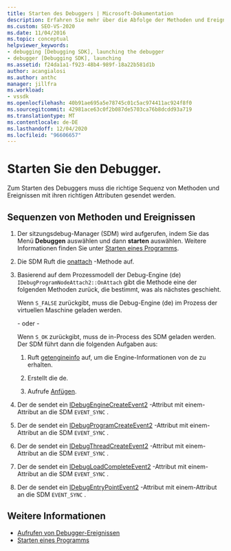```yaml
---
title: Starten des Debuggers | Microsoft-Dokumentation
description: Erfahren Sie mehr über die Abfolge der Methoden und Ereignisse mit ihren richtigen Attributen, die zum Starten des Debuggers erforderlich sind.
ms.custom: SEO-VS-2020
ms.date: 11/04/2016
ms.topic: conceptual
helpviewer_keywords:
- debugging [Debugging SDK], launching the debugger
- debugger [Debugging SDK], launching
ms.assetid: f24da1a1-f923-48b4-989f-18a22b581d1b
author: acangialosi
ms.author: anthc
manager: jillfra
ms.workload:
- vssdk
ms.openlocfilehash: 40b91ae695a5e78745c01c5ac974411ac924f8f0
ms.sourcegitcommit: 42981ace63c0f2b087de5703ca76b8dcdd93a719
ms.translationtype: MT
ms.contentlocale: de-DE
ms.lasthandoff: 12/04/2020
ms.locfileid: "96606657"
---
```

# <a name="launch-the-debugger"></a>Starten Sie den Debugger.
Zum Starten des Debuggers muss die richtige Sequenz von Methoden und Ereignissen mit ihren richtigen Attributen gesendet werden.

## <a name="sequences-of-methods-and-events"></a>Sequenzen von Methoden und Ereignissen

1. Der sitzungsdebug-Manager (SDM) wird aufgerufen, indem Sie das Menü **Debuggen** auswählen und dann **starten** auswählen. Weitere Informationen finden Sie unter [Starten eines Programms](../../extensibility/debugger/launching-a-program.md).

2. Die SDM Ruft die [onattach](../../extensibility/debugger/reference/idebugprogramnodeattach2-onattach.md) -Methode auf.

3. Basierend auf dem Prozessmodell der Debug-Engine (de) `IDebugProgramNodeAttach2::OnAttach` gibt die Methode eine der folgenden Methoden zurück, die bestimmt, was als nächstes geschieht.

     Wenn `S_FALSE` zurückgibt, muss die Debug-Engine (de) im Prozess der virtuellen Maschine geladen werden.

     - oder -

     Wenn `S_OK` zurückgibt, muss de in-Process des SDM geladen werden. Der SDM führt dann die folgenden Aufgaben aus:

    1. Ruft [getengineinfo](../../extensibility/debugger/reference/idebugprogramnode2-getengineinfo.md) auf, um die Engine-Informationen von de zu erhalten.

    2. Erstellt die de.

    3. Aufrufe [Anfügen](../../extensibility/debugger/reference/idebugengine2-attach.md).

4. Der de sendet ein [IDebugEngineCreateEvent2](../../extensibility/debugger/reference/idebugenginecreateevent2.md) -Attribut mit einem-Attribut an die SDM `EVENT_SYNC` .

5. Der de sendet ein [IDebugProgramCreateEvent2](../../extensibility/debugger/reference/idebugprogramcreateevent2.md) -Attribut mit einem-Attribut an die SDM `EVENT_SYNC` .

6. Der de sendet ein [IDebugThreadCreateEvent2](../../extensibility/debugger/reference/idebugthreadcreateevent2.md) -Attribut mit einem-Attribut an die SDM `EVENT_SYNC` .

7. Der de sendet ein [IDebugLoadCompleteEvent2](../../extensibility/debugger/reference/idebugloadcompleteevent2.md) -Attribut mit einem-Attribut an die SDM `EVENT_SYNC` .

8. Der de sendet ein [IDebugEntryPointEvent2](../../extensibility/debugger/reference/idebugentrypointevent2.md) -Attribut mit einem-Attribut an die SDM `EVENT_SYNC` .

## <a name="see-also"></a>Weitere Informationen
- [Aufrufen von Debugger-Ereignissen](../../extensibility/debugger/calling-debugger-events.md)
- [Starten eines Programms](../../extensibility/debugger/launching-a-program.md)

